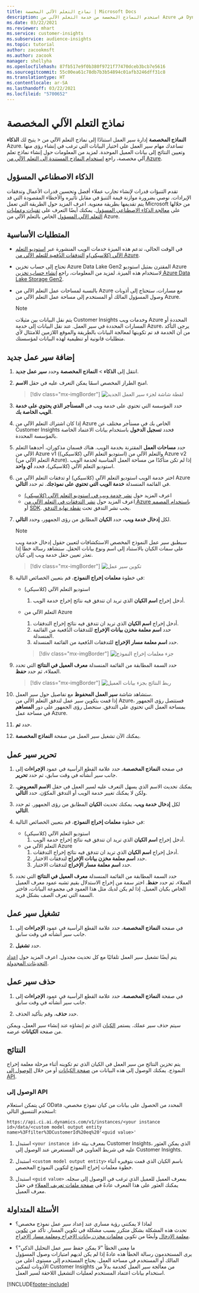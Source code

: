 ```yaml
---
title: نماذج التعلم الآلي المخصصة | Microsoft Docs
description: استخدم النماذج المخصصة من خدمة التعلم الآلي من Azure في Dynamics 365 Customer Insights.
ms.date: 03/22/2021
ms.reviewer: mhart
ms.service: customer-insights
ms.subservice: audience-insights
ms.topic: tutorial
author: zacookmsft
ms.author: zacook
manager: shellyha
ms.openlocfilehash: 87fb517e9f0b380f9721f77470dceb3bcb7e5616
ms.sourcegitcommit: 55c00ea61c78db7b3b54894c01afb3246dff31c8
ms.translationtype: HT
ms.contentlocale: ar-SA
ms.lasthandoff: 03/22/2021
ms.locfileid: "5700652"
---
```

# <a name="custom-machine-learning-models"></a>نماذج التعلم الآلي المخصصة

يتيح لك **الذكاء‏‎** > **النماذج المخصصة** إدارة سير العمل استنادًا إلى نماذج التعلم الآلي من Azure. تساعدك مهام سير العمل علي اختيار البيانات التي ترغب في إنشاء رؤى منها وتعيين النتائج إلى بيانات العميل الموحدة. لمزيد من المعلومات حول إنشاء نماذج تعلم آلي مخصصة، راجع [استخدام النماذج المستندة إلى التعلم الآلي من Azure](azure-machine-learning-experiments.md).

## <a name="responsible-ai"></a>الذكاء الاصطناعي المسؤول

تقدم التنبؤات قدرات لإنشاء تجارب عملاء أفضل وتحسين قدرات الأعمال وتدفقات الإيرادات. نوصي بضرورة موازنة قيمة التنبؤ في مقابل تأثيره والأخطاء المقصودة التي قد يتم تقديمها بطريقة معنوية. اعرف المزيد حول الطريقة التي تعمل Microsoft من خلالها على [معالجة الذكاء الاصطناعي المسؤول](https://www.microsoft.com/ai/responsible-ai?activetab=pivot1%3aprimaryr6). يمكنك أيضًا التعرف على [تقنيات وعمليات التعلم الآلي المسؤول](/azure/machine-learning/concept-responsible-ml) الخاص بالتعلم الآلي من Azure.

## <a name="prerequisites"></a>المتطلبات الأساسية

- في الوقت الحالي، تدعم هذه الميزة خدمات الويب المنشورة عبر [استوديو التعلم الآلي (كلاسيكي)‬](https://studio.azureml.net)و [التدفقات الدُفعية للتعلم الآلي من Azure‬](/azure/machine-learning/concept-ml-pipelines).

- تحتاج إلى حساب تخزين Azure Data Lake Gen2 المقترن بمثيل استوديو Azure لاستخدام هذه الميزة. لمزيد من المعلومات، راجع [إنشاء حساب تخزين Azure Data Lake Storage Gen2](/azure/storage/blobs/data-lake-storage-quickstart-create-account).

- بالنسبة لمساحات عمل التعلم الآلي من Azure مع مسارات، ستحتاج إلى أذونات وصول المسؤول المالك أو المستخدم إلى مساحة عمل التعلم الآلي من Azure.

   > [!NOTE]
   > يتم نقل البيانات بين مثيلات Customer Insights وخدمات ويب Azure المحددة أو المسارات المحددة في سير العمل. عند نقل البيانات إلى خدمة Azure، يرجى التأكد من أن الخدمة قد تم تكوينها لمعالجة البيانات بالطريقة والموقع اللازمين للامتثال لأي متطلبات قانونية أو تنظيمية لهذه البيانات لمؤسستك.

## <a name="add-a-new-workflow"></a>إضافة سير عمل جديد

1. انتقل إلى **الذكاء** > **النماذج المخصصة** وحدد **سير عمل جديد**.

1. امنح الطراز المخصص اسمًا يمكن التعرف عليه في حقل **الاسم**.

   > [!div class="mx-imgBorder"]
   > ![لقطة شاشة لجزء سير العمل الجديد](media/new-workflowv2.png "لقطة شاشة لجزء سير العمل الجديد")

1. حدد المؤسسة التي تحتوي على خدمة ويب في **المستأجر الذي يحتوي على خدمة الويب الخاصة بك**.

1. إذا كان اشتراك التعلم الآلي من Azure الخاص بك في مستأجر مختلف عن Customer Insights فحدد **تسجيل الدخول** باستخدام بيانات الاعتماد الخاصة بالمؤسسة المحددة.

1. حدد **مساحات العمل** المقترنة بخدمة الويب. هناك قسمان مذكوران، أحدهما التعلم الآلي من Azure v1 (استوديو التعلم الآلي (كلاسيكي)) والتعلم الآلي من Azure v2 (التعلم الآلي من Azure). إذا لم تكن متأكدًا من مساحة العمل المناسبة لخدمة الويب استوديو التعلم الآلي (كلاسيكي)‬، فحدد **أي واحد**.

1. اختر خدمة الويب استوديو التعلم الآلي (كلاسيكي) او تدفقات التعلم الآلي من Azure في القائمة المنسدلة **خدمة الويب التي تحتوي على نموذجك‬**. ثم حدد **التالي**.
   - اعرف المزيد حول [نشر خدمة ويب في استوديو التعلم الآلي (كلاسيكي)](/azure/machine-learning/studio/deploy-a-machine-learning-web-service#deploy-it-as-a-new-web-service)
   - اعرف المزيد حول [نشر التدفقات في التعلم الآلي من Azure باستخدام المصمم](/azure/machine-learning/concept-ml-pipelines#building-pipelines-with-the-designer) أو [SDK](/azure/machine-learning/concept-ml-pipelines#building-pipelines-with-the-python-sdk). يجب نشر التدفق تحت [نقطة نهاية التدفق](/azure/machine-learning/how-to-run-batch-predictions-designer#submit-a-pipeline-run).

1. لكل **إدخال خدمة ويب**‬، حدد **الكيان** المطابق من رؤى الجمهور، وحدد **التالي**.
   > [!NOTE]
   > سيطبق سير عمل النموذج المخصص الاستكشافات لتعيين حقول إدخال خدمة ويب على سمات الكيان بالاستناد إلى اسم ونوع بيانات الحقل. ستشاهد رسالة خطأ إذا تعذر تعيين حقل خدمة ويب إلى كيان.

   > [!div class="mx-imgBorder"]
   > ![تكوين سير عمل](media/intelligence-screen2-updated.png "تكوين سير عمل")

1. في خطوة **معلمات إخراج النموذج**، قم بتعيين الخصائص التالية:
   - استوديو التعلم الآلي (كلاسيكي)
      1. أدخل إخراج **اسم الكيان** الذي تريد ان تتدفق فيه نتائج إخراج خدمة الويب.
   - التعلم الآلي من Azure
      1. أدخل إخراج **اسم الكيان** الذي تريد ان تتدفق فيه نتائج إخراج التدفقات.
      1. حدد **اسم معلمة مخزن بيانات الإخراج‬** للتدفقات الدُفعية من القائمة المنسدلة.
      1. حدد **اسم معلمة مسار الإخراج‬‬** للتدفقات الدُفعية من القائمة المنسدلة.

      > [!div class="mx-imgBorder"]
      > ![جزء معلمات إخراج النموذج](media/intelligence-screen3-outputparameters.png "جزء معلمات إخراج النموذج")

1. حدد السمة المطابقة من القائمة المنسدلة **معرف العميل في النتائج**‬ التي تحدد العملاء، ثم حدد **حفظ**.

   > [!div class="mx-imgBorder"]
   > ![ربط النتائج بجزء بيانات العميل](media/intelligence-screen4-relatetocustomer.png "ربط النتائج بجزء بيانات العميل")

1. ستشاهد شاشة **سير العمل المحفوظ** مع تفاصيل حول سير العمل.    
   إذا قمت بتكوين سير عمل لتدفق التعلم الآلي من Azure، فستتصل رؤى الجمهور بمساحة العمل التي تحتوي على التدفق. ستحصل رؤى الجمهور على دور **المساهم** في مساحة عمل Azure.

1. حدد **تم**.

1. يمكنك الآن تشغيل سير العمل من صفحة **النماذج المخصصة**.

## <a name="edit-a-workflow"></a>تحرير سير عمل

1. في صفحة **النماذج المخصصة**، حدد علامة القطع الرأسية في عمود **الإجراءات** إلى جانب سير أنشأته في وقت سابق، ثم حدد **تحرير**.

1. يمكنك تحديث الاسم الذي يسهل التعرف عليه لسير العمل في حقل **الاسم المعروض**، ولكن لا يمكنك تغيير خدمة الويب أو التدفق المكوّن. حدد **التالي**.

1. لكل **إدخال خدمة ويب**‬، يمكنك تحديث **الكيان** المطابق من رؤى الجمهور. ثم حدد **التالي**.

1. في خطوة **معلمات إخراج النموذج**، قم بتعيين الخصائص التالية:
   - استوديو التعلم الآلي (كلاسيكي)
      1. أدخل إخراج **اسم الكيان** الذي تريد ان تتدفق فيه نتائج إخراج خدمة الويب.
   - التعلم الآلي من Azure
      1. أدخل إخراج **اسم الكيان** الذي تريد ان تتدفق فيه نتائج إخراج التدفقات.
      1. حدد **اسم معلمة مخزن بيانات الإخراج‬** لتدفقات الاختبار.
      1. حدد **اسم معلمة مسار الإخراج‬‬** لتدفقات الاختبار.

1. حدد السمة المطابقة من القائمة المنسدلة **معرف العميل في النتائج**‬ التي تحدد العملاء، ثم حدد **حفظ**.
   اختر سمة من إخراج الاستدلال بقيم تشبه عمود معرف العميل الخاص بكيان العميل. إذا لم يكن لديك مثل هذا العمود في مجموعة البيانات، فاختر السمة التي تعرف الصف بشكل فريد.

## <a name="run-a-workflow"></a>تشغيل سير عمل

1. في صفحة **النماذج المخصصة**، حدد علامة القطع الرأسية في عمود **الإجراءات** إلى جانب سير أنشأته في وقت سابق.

1. حدد **تشغيل**.

يتم أيضًا تشغيل سير العمل تلقائيًا مع كل تحديث مجدول. اعرف المزيد حول [إعداد التحديثات المجدولة](system.md#schedule-tab).

## <a name="delete-a-workflow"></a>حذف سير عمل

1. في صفحة **النماذج المخصصة**، حدد علامة القطع الرأسية في عمود **الإجراءات** إلى جانب سير أنشأته في وقت سابق.

1. حدد **حذف**، وقم بتأكيد الحذف.

سيتم حذف سير عملك. يستمر [الكيان](entities.md) الذي تم إنشاؤه عند إنشاء سير العمل، ويمكن عرضه‏‎ من صفحة **الكيانات**.

## <a name="results"></a>النتائج

يتم تخزين النتائج من سير العمل في الكيان الذي تم تكوينه أثناء مرحلة معلمة إخراج النموذج. يمكنك الوصول إلى هذه البيانات من [صفحة الكيانات](entities.md) أو من خلال [الوصول إلى API](apis.md).

### <a name="api-access"></a>الوصول إلى API

كي يتمكن استعلام OData المحدد من الحصول على بيانات من كيان نموذج مخصص، استخدم التنسيق التالي:

`https://api.ci.ai.dynamics.com/v1/instances/<your instance id>/data/<custom model output entity name>%3Ffilter%3DCustomerId%20eq%20'<guid value>'`

1. استبدل `<your instance id>` بمعرف بيئة Customer Insights، الذي يمكن العثور عليه في شريط العناوين في المستعرض عند الوصول إلى Customer Insights.

1. استبدل `<custom model output entity>` باسم الكيان الذي قمت بتوفيره أثناء خطوة معلمات إخراج النموذج لتكوين النموذج المخصص.

1. استبدل `<guid value>` بمعرف العميل للعميل الذي ترغب في الوصول إلى سجله. يمكنك العثور على هذا المعرف عادةً في [صفحة ملفات تعريف العملاء](customer-profiles.md) في حقل معرف العميل.

## <a name="frequently-asked-questions"></a>الأسئلة المتداولة

- لماذا لا يمكنني رؤية مساري عند إعداد سير عمل نموذج مخصص؟    
  تحدث هذه المشكلة بشكل متكرر بسبب مشكلة في تكوين المسار. تأكد من [تكوين معلمة الإدخال](azure-machine-learning-experiments.md#dataset-configuration) وأيضًا من تكوين [معلمات مخزن بيانات الإخراج ومعلمة مسار الإخراج‬](azure-machine-learning-experiments.md#import-pipeline-data-into-customer-insights).

- ما معنى الخطأ "لا يمكن حفظ سير عمل التحليل الذكي‬"؟    
  يرى المستخدمون رسالة الخطأ هذه عادةً إذا لم يكن لديهم امتيازات وصول المسؤول المالك أو المستخدم في مساحة العمل. يحتاج المستخدم إلى مستوى أعلى من الأذونات لتمكين Customer Insights من معالجة سير العمل كخدمة بدلاً من استخدام بيانات اعتماد المستخدم لعمليات التشغيل اللاحقة لسير العمل.

[!INCLUDE[footer-include](../includes/footer-banner.md)]
